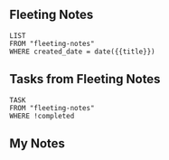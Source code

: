 ## Fleeting Notes
```dataview
LIST
FROM "fleeting-notes"
WHERE created_date = date({{title}}) 
```

## Tasks from Fleeting Notes
```dataview
TASK
FROM "fleeting-notes"
WHERE !completed
```

## My Notes
